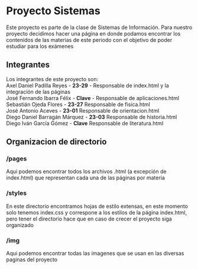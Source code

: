 # Proyecto Sistemas

Este proyecto es parte de la clase de Sistemas de Información. Para nuestro proyecto decidimos hacer una página en donde podamos encontrar los contenidos de las materias de este periodo con el objetivo de poder estudiar para los exámenes

## Integrantes

Los integrantes de este proyecto son: \
Axel Daniel Padilla Reyes - **23-29** - Responsable de index.html y la integración de las páginas\
José Fernando Ibarra Félix - **Clave** - Responsable de aplicaciones.html\
Sebastián Ojeda Flores - **23-27** Responsable de fisica.html\
José Antonio Aceves - **23-01** Responsable de orientacion.html\
Diego Daniel Barragán Márquez - **23-03** Responsable de historia.html\
Diego Iván García Gómez - **Clave** Responsable de literatura.html

## Organizacion de directorio

### /pages

Aqui podemos encontrar todos los archivos .html (a excepción de index.html) que representan cada una de las páginas por materia

### /styles

En este directorio encontramos hojas de estilo extensas, en este momento solo tenemos index.css y correspone a los estilos de la página index.html, pero tener el directorio hace que en caso de crecer el proyecto siga organizado

### /img

Aqui podemos encontrar todas las imagenes que se usan en las diversas paginas del proyecto
